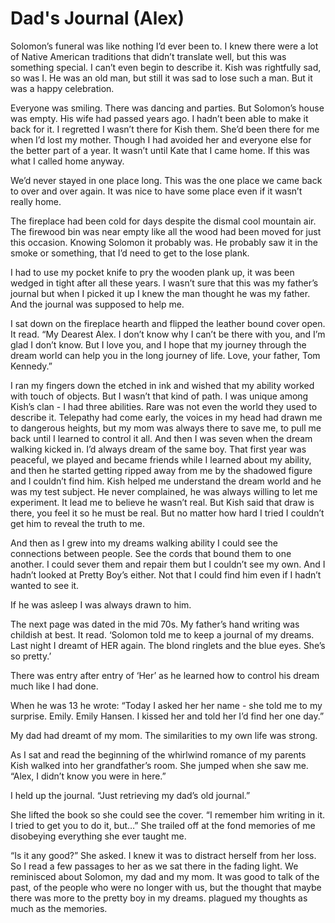 # Dad's Journal (Alex)

Solomon’s funeral was like nothing I’d ever been to. I knew there were a lot of Native American traditions that didn’t translate well, but this was something special. I can’t even begin to describe it. Kish was rightfully sad, so was I. He was an old man, but still it was sad to lose such a man. But it was a happy celebration.

Everyone was smiling. There was dancing and parties. But Solomon’s house was empty. His wife had passed years ago. I hadn’t been able to make it back for it. I regretted I wasn’t there for Kish them. She’d been there for me when I’d lost my mother. Though I had avoided her and everyone else for the better part of a year. It wasn’t until Kate that I came home. If this was what I called home anyway.

We’d never stayed in one place long. This was the one place we came back to over and over again. It was nice to have some place even if it wasn’t really home.

The fireplace had been cold for days despite the dismal cool mountain air. The firewood bin was near empty like all the wood had been moved for just this occasion. Knowing Solomon it probably was. He probably saw it in the smoke or something, that I’d need to get to the lose plank.

I had to use my pocket knife to pry the wooden plank up, it was been wedged in tight after all these years. I wasn’t sure that this was my father’s journal but when I picked it up I knew the man thought he was my father. And the journal was supposed to help me.

I sat down on the fireplace hearth and flipped the leather bound cover open. It read. “My Dearest Alex. I don’t know why I can’t be there with you, and I’m glad I don’t know. But I love you, and I hope that my journey through the dream world can help you in the long journey of life. Love, your father, Tom Kennedy.”

I ran my fingers down the etched in ink and wished that my ability worked with touch of objects. But I wasn’t that kind of path. I was unique among Kish’s clan - I had three abilities. Rare was not even the world they used to describe it. Telepathy had come early, the voices in my head had drawn me to dangerous heights, but my mom was always there to save me, to pull me back until I learned to control it all. And then I was seven when the dream walking kicked in. I’d always dream of the same boy. That first year was peaceful, we played and became friends while I learned about my ability, and then he started getting ripped away from me by the shadowed figure and I couldn’t find him. Kish helped me understand the dream world and he was my test subject. He never complained, he was always willing to let me experiment. It lead me to believe he wasn’t real. But Kish said that draw is there, you feel it so he must be real. But no matter how hard I tried I couldn’t get him to reveal the truth to me.

And then as I grew into my dreams walking ability I could see the connections between people. See the cords that bound them to one another. I could sever them and repair them but I couldn’t see my own. And I hadn’t looked at Pretty Boy’s either. Not that I could find him even if I hadn’t wanted to see it.

If he was asleep I was always drawn to him.

The next page was dated in the mid 70s. My father’s hand writing was childish at best. It read. ‘Solomon told me to keep a journal of my dreams. Last night I dreamt of HER again. The blond ringlets and the blue eyes. She’s so pretty.’

There was entry after entry of ‘Her’ as he learned how to control his dream much like I had done.

When he was 13 he wrote: “Today I asked her her name - she told me to my surprise. Emily. Emily Hansen. I kissed her and told her I’d find her one day.”

My dad had dreamt of my mom. The similarities to my own life was strong.

As I sat and read the beginning of the whirlwind romance of my parents Kish walked into her grandfather’s room. She jumped when she saw me. “Alex, I didn’t know you were in here.”

I held up the journal. “Just retrieving my dad’s old journal.”

She lifted the book so she could see the cover. “I remember him writing in it. I tried to get you to do it, but…” She trailed off at the fond memories of me disobeying everything she ever taught me.

“Is it any good?” She asked. I knew it was to distract herself from her loss. So I read a few passages to her as we sat there in the fading light. We reminisced about Solomon, my dad and my mom. It was good to talk of the past, of the people who were no longer with us, but the thought that maybe there was more to the pretty boy in my dreams. plagued my thoughts as much as the memories.